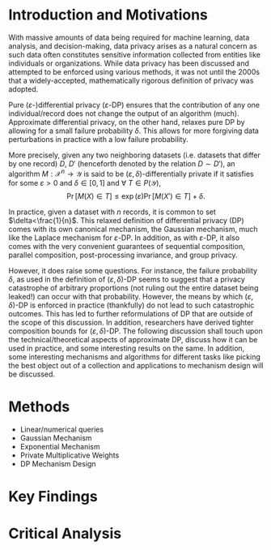 # Introduction and Motivations
With massive amounts of data being required for machine learning, data analysis, and decision-making, data privacy arises as a natural concern as such data often constitutes sensitive information collected from entities like individuals or organizations. While data privacy has been discussed and attempted to be enforced using various methods, it was not until the 2000s that a widely-accepted, mathematically rigorous definition of privacy was adopted.

Pure ($`\varepsilon`$-)differential privacy ($`\varepsilon`$-DP) ensures that the contribution of any one individual/record does not change the output of an algorithm (much). Approximate differential privacy, on the other hand, relaxes pure DP by allowing for a small failure probability $`\delta`$. This allows for more forgiving data perturbations in practice with a low failure probability.

More precisely, given any two neighboring datasets (i.e. datasets that differ by one record) $`D`$, $`D'`$ (henceforth denoted by the relation $`D\sim D'`$), an algorithm $`M:\mathcal{X}^n\to \mathcal{Y}`$ is said to be ($`\varepsilon,\delta`$)-differentially private if it satisfies for some $`\varepsilon>0`$ and $`\delta\in[0,1]`$ and $\forall\ T\in P(\mathcal{Y})$,
$$\Pr[M(X)\in T]\leq\exp(\varepsilon)\Pr[M(X')\in T] + \delta.$$

In practice, given a dataset with $`n`$ records, it is common to set $`\delta<\frac{1}{n}`$. This relaxed definition of differential privacy (DP) comes with its own canonical mechanism, the Gaussian mechanism, much like the Laplace mechanism for $`\varepsilon`$-DP. In addition, as with $`\varepsilon`$-DP, it also comes with the very convenient guarantees of sequential composition, parallel composition, post-processing invariance, and group privacy.

However, it does raise some questions. For instance, the failure probability $`\delta`$, as used in the definition of ($`\varepsilon,\delta`$)-DP seems to suggest that a privacy catastrophe of arbitrary proportions (not ruling out the entire dataset being leaked!) can occur with that probability. However, the means by which ($`\varepsilon,\delta`$)-DP is enforced in practice (thankfully) do not lead to such catastrophic outcomes. This has led to further reformulations of DP that are outside of the scope of this discussion. In addition, researchers have derived tighter composition bounds for ($`\varepsilon,\delta`$)-DP. The following discussion shall touch upon the technical/theoretical aspects of approximate DP, discuss how it can be used in practice, and some interesting results on the same. In addition, some interesting mechanisms and algorithms for different tasks like picking the best object out of a collection and applications to mechanism design will be discussed.

# Methods

- Linear/numerical queries
- Gaussian Mechanism
- Exponential Mechanism
- Private Multiplicative Weights
- DP Mechanism Design

# Key Findings

# Critical Analysis
